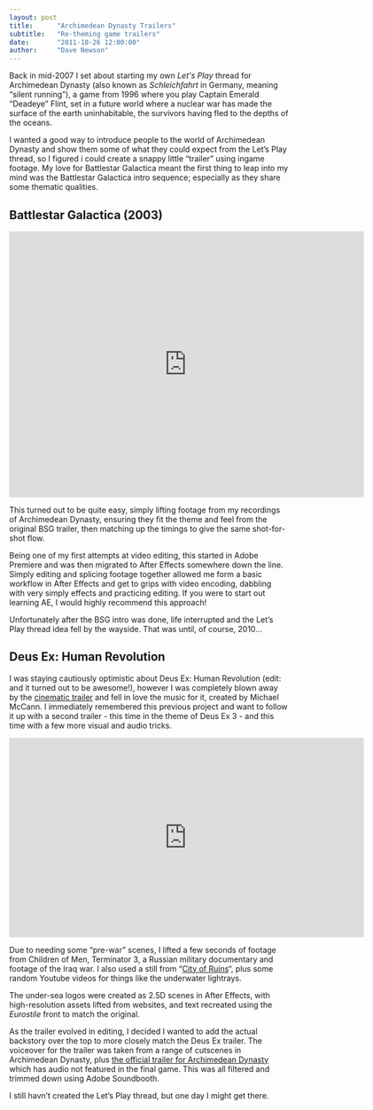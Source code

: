 ```yaml
---
layout: post
title:      "Archimedean Dynasty Trailers"
subtitle:   "Re-theming game trailers"
date:       "2011-10-26 12:00:00"
author:     "Dave Newson"
---
```


Back in mid-2007 I set about starting my own _Let's Play_ thread for Archimedean Dynasty (also known as _Schleichfahrt_ in Germany, meaning “silent running”), a game from 1996 where you play Captain Emerald “Deadeye” Flint, set in a future world where a nuclear war has made the surface of the earth uninhabitable, the survivors having fled to the depths of the oceans.

I wanted a good way to introduce people to the world of Archimedean Dynasty and show them some of what they could expect from the Let’s Play thread, so I figured i could create a snappy little “trailer” using ingame footage. My love for Battlestar Galactica meant the first thing to leap into my mind was the Battlestar Galactica intro sequence; especially as they share some thematic qualities.

## Battlestar Galactica (2003)

<iframe width="640" height="480" src="http://www.youtube.com/embed/rY9LhgCqK_Q" frameborder="0" allowfullscreen=""></iframe>

This turned out to be quite easy, simply lifting footage from my recordings of Archimedean Dynasty, ensuring they fit the theme and feel from the original BSG trailer, then matching up the timings to give the same shot-for-shot flow.

Being one of my first attempts at video editing, this started in Adobe Premiere and was then migrated to After Effects somewhere down the line. Simply editing and splicing footage together allowed me form a basic workflow in After Effects and get to grips with video encoding, dabbling with very simply effects and practicing editing. If you were to start out learning AE, I would highly recommend this approach!

Unfortunately after the BSG intro was done, life interrupted and the Let’s Play thread idea fell by the wayside. That was until, of course, 2010…


## Deus Ex: Human Revolution

I was staying cautiously optimistic about Deus Ex: Human Revolution (edit: and it turned out to be awesome!), however I was completely blown away by the [cinematic trailer](http://www.youtube.com/watch?v=Kq5KWLqUewc "http://www.youtube.com/watch?v=Kq5KWLqUewc") and fell in love the music for it, created by Michael McCann. I immediately remembered this previous project and want to follow it up with a second trailer - this time in the theme of Deus Ex 3 - and this time with a few more visual and audio tricks.

<iframe width="640" height="360" src="http://www.youtube.com/embed/ltRIRKoljnw" frameborder="0" allowfullscreen=""></iframe>

Due to needing some “pre-war” scenes, I lifted a few seconds of footage from Children of Men, Terminator 3, a Russian military documentary and footage of the Iraq war. I also used a still from “[City of Ruins](http://area.autodesk.com/inhouse/bts/platige_city_of_ruins "http://area.autodesk.com/inhouse/bts/platige_city_of_ruins")“, plus some random Youtube videos for things like the underwater lightrays.

The under-sea logos were created as 2.5D scenes in After Effects, with high-resolution assets lifted from websites, and text recreated using the _Eurostile_ front to match the original.

As the trailer evolved in editing, I decided I wanted to add the actual backstory over the top to more closely match the Deus Ex trailer. The voiceover for the trailer was taken from a range of cutscenes in Archimedean Dynasty, plus [the official trailer for Archimedean Dynasty](http://www.youtube.com/watch?v=VRtegP2eqI4 "http://www.youtube.com/watch?v=VRtegP2eqI4") which has audio not featured in the final game. This was all filtered and trimmed down using Adobe Soundbooth.

I still havn’t created the Let’s Play thread, but one day I might get there.

